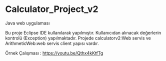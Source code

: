 # Calculator_Project_v2
Java web uygulaması

Bu proje Eclipse IDE kullanılarak yapılmıştır. Kullanıcıdan alınacak değerlerin kontrolü (Exception) yapılmaktadır.
Projede calculatorv2:Web servis ve ArithmeticWeb:web servis client yapısı vardır.

Örnek Çalışması : https://youtu.be/Qthx4kKtfTg
